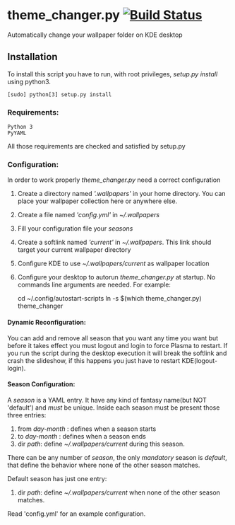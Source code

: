# theme_changer.py [![Build Status](https://travis-ci.com/FilippoRanza/theme_changer.svg?branch=master)](https://travis-ci.com/FilippoRanza/theme_changer)
Automatically change your wallpaper folder on KDE desktop 


## Installation
To install this script you have to run, with root privileges, 
*setup.py install* using python3.

    [sudo] python[3] setup.py install

### Requirements:
    Python 3
    PyYAML 

All those requirements are checked and satisfied  by setup.py

### Configuration:
In order to work properly *theme_changer.py* need a correct configuration
1. Create a directory named *'.wallpapers'* in your home directory. 
You can place your wallpaper collection here or anywhere else.
2. Create a file named *'config.yml'*  in *~/.wallpapers*
3. Fill your configuration file your *seasons*
4. Create a softlink named *'current'* in *~/.wallpapers*. This link should target 
your current wallpaper directory
5. Configure KDE to use *~/.wallpapers/current* as wallpaper location
6. Configure your desktop to autorun *theme_changer.py* at startup. No commands line arguments 
are needed. For example:
    
    

    cd ~/.config/autostart-scripts 
    ln -s $(which theme_changer.py) theme_changer 


#### Dynamic Reconfiguration:
You can add and remove all season that you want any time you want but before it takes effect you must
logout and login to force Plasma to restart. If you run the script during the desktop execution it
will break the softlink and crash the slideshow, if this happens you just have to restart KDE(logout-login).

#### Season Configuration:
A *season* is a YAML entry. It have any kind of fantasy name(but NOT 'default')
 and *must* be unique. Inside each season must be present those three entries:
 1. from *day-month* : defines when a season starts
 2. to  *day-month* : defines when a season ends
 3. dir *path*: define *~/.wallpapers/current* during this season.

There can be any number of *season*, the only *mandatory* season is *default*, that define the behavior
where none of the other season matches.

Default season has just one entry:
1. dir *path*: define *~/.wallpapers/current* when none of the other season matches.

Read 'config.yml' for an example configuration.


